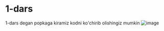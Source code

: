 # 1-dars
1-dars degan popkaga kiramiz kodni ko'chirib olishingiz mumkin ![image](https://github.com/imronbek0715/1-dars/assets/132641957/2005253e-339d-4c66-b379-0e6fbbbd907a)
